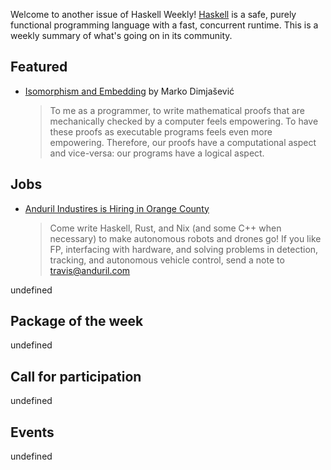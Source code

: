 <!-- 2019-02-14 unpublished -->

Welcome to another issue of Haskell Weekly!
[Haskell](https://www.haskell.org) is a safe, purely functional programming language with a fast, concurrent runtime.
This is a weekly summary of what's going on in its community.

## Featured

-   [Isomorphism and Embedding](https://dimjasevic.net/marko/2019/02/09/isomorphism-and-embedding/) by Marko Dimjašević

    > To me as a programmer, to write mathematical proofs that are mechanically checked by a computer feels empowering. To have these proofs as executable programs feels even more empowering. Therefore, our proofs have a computational aspect and vice-versa: our programs have a logical aspect.

## Jobs

-   [Anduril Industires is Hiring in Orange County](https://www.anduril.com/)
    > Come write Haskell, Rust, and Nix (and some C++ when necessary) to make autonomous robots and drones go! If you
    > like FP, interfacing with hardware, and solving problems in detection, tracking, and autonomous vehicle control,
    > send a note to <travis@anduril.com>

undefined

## Package of the week

undefined

## Call for participation

undefined

## Events

undefined
